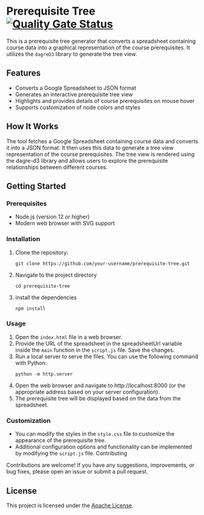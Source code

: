 # Prerequisite Tree [![Quality Gate Status](https://sonarcloud.io/api/project_badges/measure?project=AppleBoiy_prerequisite-tree&metric=alert_status)](https://sonarcloud.io/summary/new_code?id=AppleBoiy_prerequisite-tree)

This is a prerequisite tree generator that converts a spreadsheet containing course data into a graphical representation of the course prerequisites. It utilizes the `dagreD3` library to generate the tree view.

## Features

- Converts a Google Spreadsheet to JSON format
- Generates an interactive prerequisite tree view
- Highlights and provides details of course prerequisites on mouse hover
- Supports customization of node colors and styles

## How It Works

The tool fetches a Google Spreadsheet containing course data and converts it into a JSON format. It then uses this data to generate a tree view representation of the course prerequisites. The tree view is rendered using the dagre-d3 library and allows users to explore the prerequisite relationships between different courses.

## Getting Started

### Prerequisites

- Node.js (version 12 or higher)
- Modern web browser with SVG support

### Installation

1. Clone the repository:
   ```shell
   git clone https://github.com/your-username/prerequisite-tree.git
    ```
   
2. Navigate to the project directory
    ```shell
    cd prerequisite-tree
    ```


3. install the dependencies
    ```shell
    npm install
    ```
   
### Usage
1. Open the `index.html` file in a web browser.
2. Provide the URL of the spreadsheet in the spreadsheetUrl variable inside the `main` function in the `script.js` file.
Save the changes.
3. Run a local server to serve the files. You can use the following command with Python:
    ```shell
   python -m http.server
    ```
4. Open the web browser and navigate to http://localhost:8000 (or the appropriate address based on your server configuration).
5. The prerequisite tree will be displayed based on the data from the spreadsheet.

### Customization

* You can modify the styles in the `style.css` file to customize the appearance of the prerequisite tree.
* Additional configuration options and functionality can be implemented by modifying the `script.js` file.
Contributing

Contributions are welcome! If you have any suggestions, improvements, or bug fixes, please open an issue or submit a pull request.

## License

This project is licensed under the [Apache License](LICENSE).
